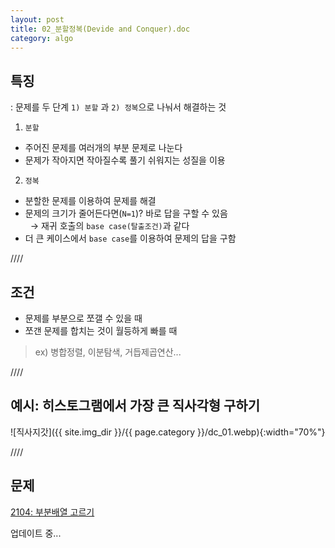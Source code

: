 ```yaml
---
layout: post
title: 02_분할정복(Devide and Conquer).doc
category: algo
---
```


## 특징
: 문제를 두 단계 `1) 분할` 과 `2) 정복`으로 나눠서 해결하는 것

1) `분할`
- 주어진 문제를 여러개의 부분 문제로 나눈다   
- 문제가 작아지면 작아질수록 풀기 쉬워지는 성질을 이용

2) `정복`
- 분할한 문제를 이용하여 문제를 해결
- 문제의 크기가 줄어든다면(`N=1`)? 바로 답을 구할 수 있음   
&nbsp;&nbsp;→ 재귀 호출의 `base case(탈출조건)`과 같다
- 더 큰 케이스에서 `base case`를 이용하여 문제의 답을 구함

////

## 조건
- 문제를 부분으로 쪼갤 수 있을 때
- 쪼갠 문제를 합치는 것이 월등하게 빠를 때
> ex) 병합정렬, 이분탐색, 거듭제곱연산...

////

## 예시: 히스토그램에서 가장 큰 직사각형 구하기
![직사지갓]({{ site.img_dir }}/{{ page.category }}/dc_01.webp){:width="70%"}

////

## 문제
[2104: 부분배열 고르기](/ps/2104.html)

업데이트 중...

